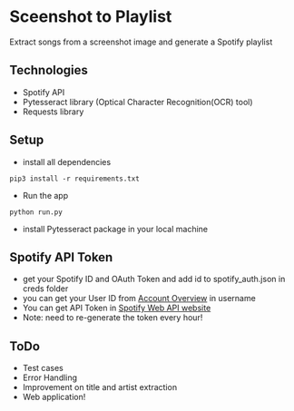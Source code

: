 # Sceenshot to Playlist
Extract songs from a screenshot image and generate a Spotify playlist

## Technologies 
- Spotify API
- Pytesseract library (Optical Character Recognition(OCR) tool)
- Requests library

## Setup
- install all dependencies
```
pip3 install -r requirements.txt
```
- Run the app
```
python run.py
```
- install Pytesseract package in your local machine

## Spotify API Token
- get your Spotify ID and OAuth Token and add id to spotify_auth.json in creds folder
- you can get your User ID from [Account Overview](https://www.spotify.com/us/account/overview/) in username
- You can get API Token in [Spotify Web API website](https://developer.spotify.com/console/post-playlists/)
- Note: need to re-generate the token every hour!

## ToDo 
- Test cases
- Error Handling
- Improvement on title and artist extraction
- Web application!


